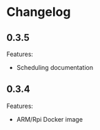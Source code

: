 # Changelog

## 0.3.5

Features:
  - Scheduling documentation
  
## 0.3.4

Features:
  - ARM/Rpi Docker image
